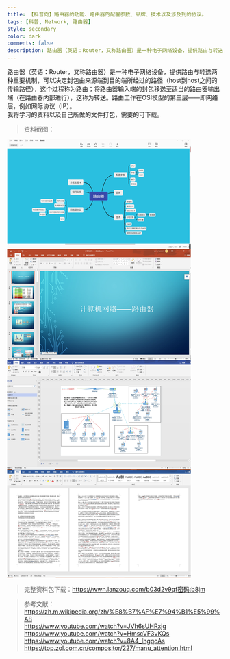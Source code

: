 ```yaml
---
title: 【科普向】路由器的功能、路由器的配置参数、品牌、技术以及涉及到的协议。
tags: [科普, Network, 路由器]
style: secondary
color: dark
comments: false
description: 路由器（英语：Router，又称路由器）是一种电子网络设备，提供路由与转送两种重要机制，可以决定封包由来源端到目的端所经过的路径（host到host之间的传输路径），这个过程称为路由；将路由器输入端的封包移送至适当的路由器输出端（在路由器内部进行），这称为转送。路由工作在OSI模型的第三层——即网络层，例如网际协议（IP）。  
---  
```

路由器（英语：Router，又称路由器）是一种电子网络设备，提供路由与转送两种重要机制，可以决定封包由来源端到目的端所经过的路径（host到host之间的传输路径），这个过程称为路由；将路由器输入端的封包移送至适当的路由器输出端（在路由器内部进行），这称为转送。路由工作在OSI模型的第三层——即网络层，例如网际协议（IP）。   
我将学习的资料以及自己所做的文件打包，需要的可下载。  
>资料截图：
>
![](../assets/2022-6-14-img-router/IMG_20220614_095828.jpg)  

>完整资料包下载：https://wwn.lanzouq.com/b03d2v9qf密码:b8jm  

>参考文献：  
    https://zh.m.wikipedia.org/zh/%E8%B7%AF%E7%94%B1%E5%99%A8  
    https://www.youtube.com/watch?v=JVh6sUHRxjg  
    https://www.youtube.com/watch?v=HmscVF3vKQs  
    https://www.youtube.com/watch?v=8A4_IhgqoAs  
    https://top.zol.com.cn/compositor/227/manu_attention.html  
